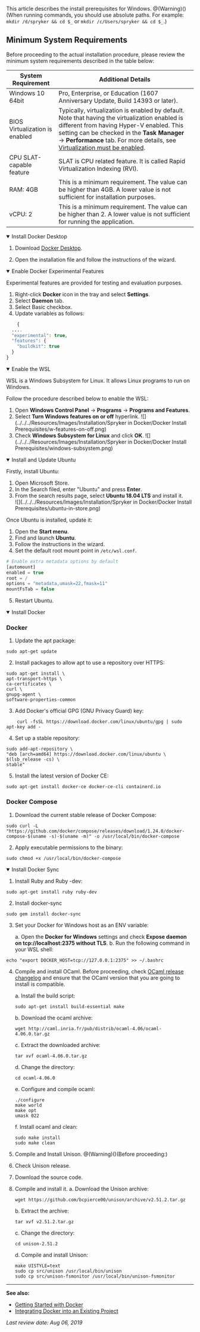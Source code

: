 

This article describes the install prerequisites for Windows.
@(Warning)()(When running commands, you should use absolute paths. For example: `mkdir /d/spryker && cd $_` or `mkdir /c/Users/spryker && cd $_`.)

## Minimum System Requirements

Before proceeding to the actual installation procedure, please review the minimum system requirements described in the table below:

| System Requirement | Additional Details |
| --- | --- |
| Windows 10 64bit | Pro, Enterprise, or Education (1607 Anniversary Update, Build 14393 or later). |
| BIOS Virtualization is enabled | Typically, virtualization is enabled by default. Note that having the virtualization enabled is different from having Hyper-V enabled. This setting can be checked in the **Task Manager** → **Performance** tab.  For more details, see [Virtualization must be enabled](https://docs.docker.com/docker-for-windows/troubleshoot/#virtualization-must-be-enabled). |
| CPU SLAT-capable feature | SLAT is CPU related feature. It is called Rapid Virtualization Indexing (RVI). |
| RAM: 4GB | This is a minimum requirement. The value can be higher than 4GB. A lower value is not sufficient for installation purposes. |
| vCPU: 2 | This is a minimum requirement. The value can be higher than 2. A lower value is not sufficient for running the application. |

<details open>
<summary> Install Docker Desktop</summary>
    
    
    
1. Download <a href="https://download.docker.com/win/stable/Docker for Windows Installer.exe"> Docker Desktop</a>.
    
2. Open the installation file and follow the instructions of the wizard.
</details>

<details open>
  <summary>Enable Docker Experimental Features</summary>

Experimental features are provided for testing and evaluation purposes.

1. Right-click **Docker** icon in the tray and select **Settings**.
2. Select **Daemon** tab.
3. Select Basic checkbox.
4. Update variables as follows:
```php
    {
  ....
  "experimental": true,
  "features": {
    "buildkit": true
  }
}
```
</details>
<details open>
   <summary>Enable the WSL</summary>

WSL is a Windows Subsystem for Linux. It allows Linux programs to run on Windows.

Follow the procedure described below to enable the WSL:

1. Open **Windows Control Panel** → **Programs** → **Programs and Features**.
2. Select **Turn Windows features on or off**  hyperlink.
![](../../../Resources/Images/Installation/Spryker in Docker/Docker Install Prerequisites/w-features-on-off.png)
3. Check **Windows Subsystem for Linux** and click **OK**.
![](../../../Resources/Images/Installation/Spryker in Docker/Docker Install Prerequisites/windows-subsystem.png)
</details>

<details open>
   <summary> Install and Update Ubuntu</summary>

Firstly, install Ubuntu:

1. Open Microsoft Store.
2. In the Search filed, enter "Ubuntu" and press **Enter**.
3. From the search results page, select **Ubuntu 18.04 LTS** and install it.<br>
![](../../../Resources/Images/Installation/Spryker in Docker/Docker Install Prerequisites/ubuntu-in-store.png)

Once Ubuntu is installed, update it:

1. Open the **Start menu**.
2. Find and launch **Ubuntu**.
3. Follow the instructions in the wizard.
4. Set the default root mount point in  `/etc/wsl.conf`.
```php
# Enable extra metadata options by default
[automount]
enabled = true
root = /
options = "metadata,umask=22,fmask=11"
mountFsTab = false
```
5. Restart Ubuntu.
</details>

<details open>
   <summary> Install Docker</summary>

### Docker

1. Update the apt package:
```shell
sudo apt-get update
```
    
2. Install packages to allow apt to use a repository over HTTPS:
```shell
sudo apt-get install \
apt-transport-https \
ca-certificates \
curl \
gnupg-agent \
software-properties-common
```

3. Add Docker's official GPG (GNU Privacy Guard) key:
```shell
    curl -fsSL https://download.docker.com/linux/ubuntu/gpg | sudo apt-key add -
```
    
4. Set up a stable repository:
```shell
sudo add-apt-repository \
"deb [arch=amd64] https://download.docker.com/linux/ubuntu \
$(lsb_release -cs) \
stable"
```
    
5. Install the latest version of Docker CE:
```shell
sudo apt-get install docker-ce docker-ce-cli containerd.io
```

### Docker Compose

1. Download the current stable release of Docker Compose:
```shell
sudo curl -L "https://github.com/docker/compose/releases/download/1.24.0/docker-compose-$(uname -s)-$(uname -m)" -o /usr/local/bin/docker-compose
```
2. Apply executable permissions to the binary:
```shell
sudo chmod +x /usr/local/bin/docker-compose
```
</details>

<details open>
   <summary> Install Docker Sync</summary>

1. Install Ruby and Ruby -dev:
```shell
sudo apt-get install ruby ruby-dev
```
2. Install docker-sync
```shell
sudo gem install docker-sync
```
3. Set your Docker for Windows host as an ENV variable:

    a. Open the **Docker for Windows** settings and check **Expose daemon on tcp://localhost:2375 without TLS**.
    b. Run the following command in your WSL shell:
```shell
echo "export DOCKER_HOST=tcp://127.0.0.1:2375" >> ~/.bashrc
```
4. Compile and install OCaml.
Before proceeding, check [OCaml release changelog](https://github.com/ocaml/ocaml/releases) and ensure that the OCaml version that you are going to install is compatible.

    a. Install the build script:
    ```shell
    sudo apt-get install build-essential make
    ```
    b. Download the ocaml archive:
    ```shell
    wget http://caml.inria.fr/pub/distrib/ocaml-4.06/ocaml-4.06.0.tar.gz
    ```
    c. Extract the downloaded archive:
    ```shell
    tar xvf ocaml-4.06.0.tar.gz
    ```
    d. Change the directory:
    ```shell
    cd ocaml-4.06.0
    ```
    e. Configure and compile ocaml:
    
    ```shell
    ./configure
    make world
    make opt
    umask 022
    ```
    
    f. Install ocaml and clean:
    ```shell
    sudo make install
    sudo make clean
    ```
5. Compile and Install Unison.
@(Warning)()(Before proceeding:)
    
1. Check Unison release.
2. Download the source code.
3. Compile and install it.
    a. Download the Unison archive:
    ```shell
    wget https://github.com/bcpierce00/unison/archive/v2.51.2.tar.gz
    ```
    b. Extract the archive:
    ```shell
    tar xvf v2.51.2.tar.gz
    ```
    c. Change the directory:
    ```shell
    cd unison-2.51.2
    ```
    d. Compile and install Unison:
    ```shell
    make UISTYLE=text
    sudo cp src/unison /usr/local/bin/unison
    sudo cp src/unison-fsmonitor /usr/local/bin/unison-fsmonitor
    ```
</details>

***

**See also:**

* [Getting Started with Docker](https://documentation.spryker.com/v3/docs/getting-started-with-docker-201907.htm)
* [Integrating Docker into an Existing Project](https://documentation.spryker.com/v3/docs/integrating-docker-into-an-existing-project-201907.htm)

*Last review date: Aug 06, 2019*
